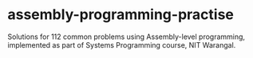 # assembly-programming-practise
Solutions for 112 common problems using Assembly-level programming, implemented as part of Systems Programming course, NIT Warangal.
